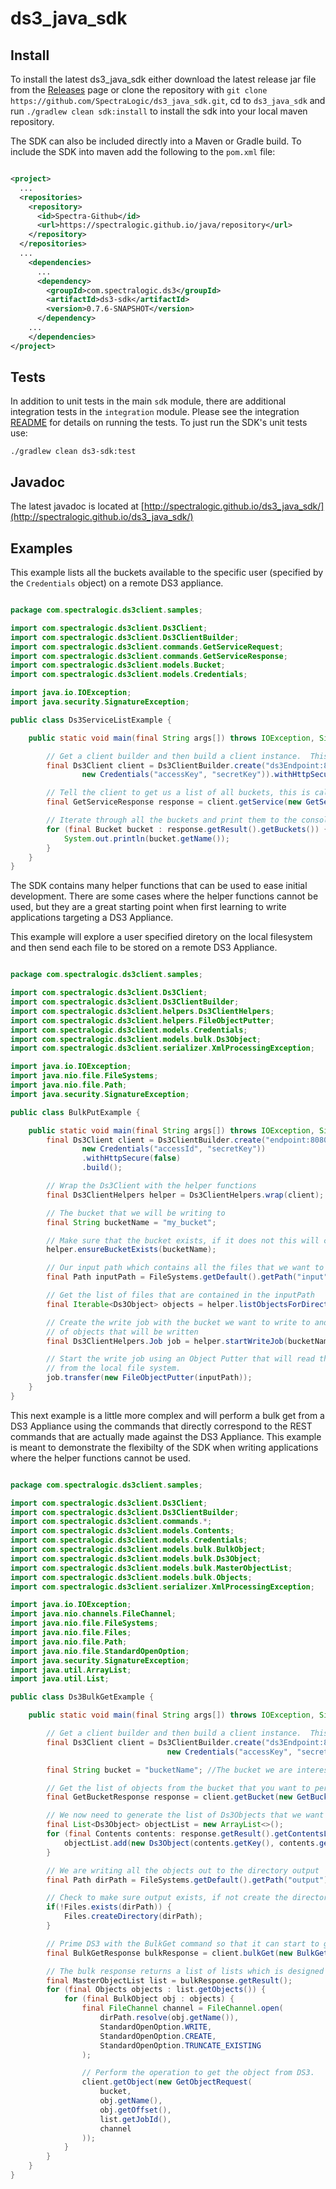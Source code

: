 ds3_java_sdk
============

## Install

To install the latest ds3_java_sdk either download the latest release jar file from the [Releases](../../releases) page or clone the repository with `git clone https://github.com/SpectraLogic/ds3_java_sdk.git`, cd to `ds3_java_sdk` and run `./gradlew clean sdk:install` to install the sdk into your local maven repository.

The SDK can also be included directly into a Maven or Gradle build.  To include the SDK  into maven add the following to the `pom.xml` file:

```xml

<project>
  ...
  <repositories>
    <repository>
      <id>Spectra-Github</id>
      <url>https://spectralogic.github.io/java/repository</url>
    </repository>
  </repositories>
  ...
    <dependencies>
      ...
      <dependency>
        <groupId>com.spectralogic.ds3</groupId>
        <artifactId>ds3-sdk</artifactId>
        <version>0.7.6-SNAPSHOT</version>
      </dependency>
    ...  
    </dependencies>
</project>

```

## Tests

In addition to unit tests in the main `sdk` module, there are additional integration tests in the `integration` module.  Please see the integration [README](integration/README.md) for details on running the tests.  To just run the SDK's unit tests use:

    ./gradlew clean ds3-sdk:test

## Javadoc

The latest javadoc is located at [http://spectralogic.github.io/ds3_java_sdk/](http://spectralogic.github.io/ds3_java_sdk/)

## Examples

This example lists all the buckets available to the specific user (specified by the `Credentials` object) on a remote DS3 appliance.

```java

package com.spectralogic.ds3client.samples;

import com.spectralogic.ds3client.Ds3Client;
import com.spectralogic.ds3client.Ds3ClientBuilder;
import com.spectralogic.ds3client.commands.GetServiceRequest;
import com.spectralogic.ds3client.commands.GetServiceResponse;
import com.spectralogic.ds3client.models.Bucket;
import com.spectralogic.ds3client.models.Credentials;

import java.io.IOException;
import java.security.SignatureException;

public class Ds3ServiceListExample {

    public static void main(final String args[]) throws IOException, SignatureException {

        // Get a client builder and then build a client instance.  This is the main entry point to the SDK.
        final Ds3Client client = Ds3ClientBuilder.create("ds3Endpoint:8080",
                new Credentials("accessKey", "secretKey")).withHttpSecure(false).build();

        // Tell the client to get us a list of all buckets, this is called a service list.
        final GetServiceResponse response = client.getService(new GetServiceRequest());

        // Iterate through all the buckets and print them to the console.
        for (final Bucket bucket : response.getResult().getBuckets()) {
            System.out.println(bucket.getName());
        }
    }
}

```

The SDK contains many helper functions that can be used to ease initial development.  There are some cases where the helper functions cannot be used, but they are a great starting point when first learning to write applications targeting a DS3 Appliance.

This example will explore a user specified diretory on the local filesystem and then send each file to be stored on a remote DS3 Appliance.

```java

package com.spectralogic.ds3client.samples;

import com.spectralogic.ds3client.Ds3Client;
import com.spectralogic.ds3client.Ds3ClientBuilder;
import com.spectralogic.ds3client.helpers.Ds3ClientHelpers;
import com.spectralogic.ds3client.helpers.FileObjectPutter;
import com.spectralogic.ds3client.models.Credentials;
import com.spectralogic.ds3client.models.bulk.Ds3Object;
import com.spectralogic.ds3client.serializer.XmlProcessingException;

import java.io.IOException;
import java.nio.file.FileSystems;
import java.nio.file.Path;
import java.security.SignatureException;

public class BulkPutExample {

    public static void main(final String args[]) throws IOException, SignatureException, XmlProcessingException {
        final Ds3Client client = Ds3ClientBuilder.create("endpoint:8080",
                new Credentials("accessId", "secretKey"))
                .withHttpSecure(false)
                .build();

        // Wrap the Ds3Client with the helper functions
        final Ds3ClientHelpers helper = Ds3ClientHelpers.wrap(client);

        // The bucket that we will be writing to
        final String bucketName = "my_bucket";

        // Make sure that the bucket exists, if it does not this will create it
        helper.ensureBucketExists(bucketName);

        // Our input path which contains all the files that we want to transfer
        final Path inputPath = FileSystems.getDefault().getPath("input");

        // Get the list of files that are contained in the inputPath
        final Iterable<Ds3Object> objects = helper.listObjectsForDirectory(inputPath);

        // Create the write job with the bucket we want to write to and the list
        // of objects that will be written
        final Ds3ClientHelpers.Job job = helper.startWriteJob(bucketName, objects);

        // Start the write job using an Object Putter that will read the files
        // from the local file system.
        job.transfer(new FileObjectPutter(inputPath));
    }
}

```

This next example is a little more complex and will perform a bulk get from a DS3 Appliance using the commands that directly correspond to the REST commands that are actually made against the DS3 Appliance.  This example is meant to demonstrate the flexibilty of the SDK when writing applications where the helper functions cannot be used.

```java

package com.spectralogic.ds3client.samples;

import com.spectralogic.ds3client.Ds3Client;
import com.spectralogic.ds3client.Ds3ClientBuilder;
import com.spectralogic.ds3client.commands.*;
import com.spectralogic.ds3client.models.Contents;
import com.spectralogic.ds3client.models.Credentials;
import com.spectralogic.ds3client.models.bulk.BulkObject;
import com.spectralogic.ds3client.models.bulk.Ds3Object;
import com.spectralogic.ds3client.models.bulk.MasterObjectList;
import com.spectralogic.ds3client.models.bulk.Objects;
import com.spectralogic.ds3client.serializer.XmlProcessingException;

import java.io.IOException;
import java.nio.channels.FileChannel;
import java.nio.file.FileSystems;
import java.nio.file.Files;
import java.nio.file.Path;
import java.nio.file.StandardOpenOption;
import java.security.SignatureException;
import java.util.ArrayList;
import java.util.List;

public class Ds3BulkGetExample {

    public static void main(final String args[]) throws IOException, SignatureException, XmlProcessingException {

        // Get a client builder and then build a client instance.  This is the main entry point to the SDK.
        final Ds3Client client = Ds3ClientBuilder.create("ds3Endpoint:8080",
                                   new Credentials("accessKey", "secretKey")).withHttpSecure(false).build();

        final String bucket = "bucketName"; //The bucket we are interested in getting objects from.

        // Get the list of objects from the bucket that you want to perform the bulk get with.
        final GetBucketResponse response = client.getBucket(new GetBucketRequest(bucket));

        // We now need to generate the list of Ds3Objects that we want to get from DS3.
        final List<Ds3Object> objectList = new ArrayList<>();
        for (final Contents contents: response.getResult().getContentsList()){
            objectList.add(new Ds3Object(contents.getKey(), contents.getSize()));
        }

        // We are writing all the objects out to the directory output
        final Path dirPath = FileSystems.getDefault().getPath("output");

        // Check to make sure output exists, if not create the directory
        if(!Files.exists(dirPath)) {
            Files.createDirectory(dirPath);
        }

        // Prime DS3 with the BulkGet command so that it can start to get objects off of tape.
        final BulkGetResponse bulkResponse = client.bulkGet(new BulkGetRequest(bucket, objectList));

        // The bulk response returns a list of lists which is designed to optimize data transmission from DS3.
        final MasterObjectList list = bulkResponse.getResult();
        for (final Objects objects : list.getObjects()) {
            for (final BulkObject obj : objects) {
                final FileChannel channel = FileChannel.open(
                    dirPath.resolve(obj.getName()),
                    StandardOpenOption.WRITE,
                    StandardOpenOption.CREATE,
                    StandardOpenOption.TRUNCATE_EXISTING
                );

                // Perform the operation to get the object from DS3.
                client.getObject(new GetObjectRequest(
                    bucket,
                    obj.getName(),
                    obj.getOffset(),
                    list.getJobId(),
                    channel
                ));
            }
        }
    }
}

```
